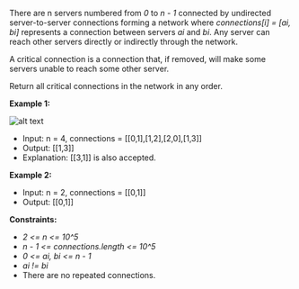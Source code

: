 There are n servers numbered from _0_ to _n - 1_ connected by undirected server-to-server connections forming a 
network where _connections[i] = [ai, bi]_ represents a connection between servers _ai_ and _bi_. Any server can reach 
other servers directly or indirectly through the network.

A critical connection is a connection that, if removed, will make some servers unable to reach some other server.

Return all critical connections in the network in any order.

**Example 1:**

![alt text](https://assets.leetcode.com/uploads/2019/09/03/1537_ex1_2.png)

- Input: n = 4, connections = [[0,1],[1,2],[2,0],[1,3]]
- Output: [[1,3]]
- Explanation: [[3,1]] is also accepted.

**Example 2:**

- Input: n = 2, connections = [[0,1]]
- Output: [[0,1]]

**Constraints:**

- _2 <= n <= 10^5_
- _n - 1 <= connections.length <= 10^5_
- _0 <= ai, bi <= n - 1_
- _ai != bi_
- There are no repeated connections.